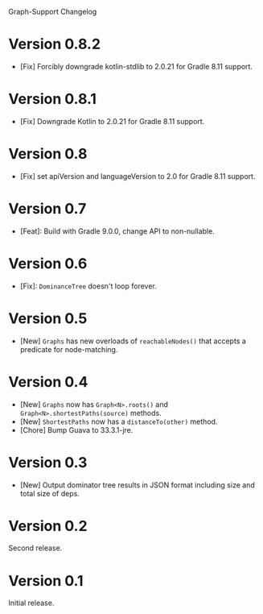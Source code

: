 Graph-Support Changelog

# Version 0.8.2
* [Fix] Forcibly downgrade kotlin-stdlib to 2.0.21 for Gradle 8.11 support.

# Version 0.8.1
* [Fix] Downgrade Kotlin to 2.0.21 for Gradle 8.11 support.

# Version 0.8
* [Fix] set apiVersion and languageVersion to 2.0 for Gradle 8.11 support.

# Version 0.7
* [Feat]: Build with Gradle 9.0.0, change API to non-nullable.

# Version 0.6
* [Fix]: `DominanceTree` doesn't loop forever.

# Version 0.5
* [New] `Graphs` has new overloads of `reachableNodes()` that accepts a predicate for node-matching.

# Version 0.4
* [New] `Graphs` now has `Graph<N>.roots()` and `Graph<N>.shortestPaths(source)` methods.
* [New] `ShortestPaths` now has a `distanceTo(other)` method.
* [Chore] Bump Guava to 33.3.1-jre.

# Version 0.3
* [New] Output dominator tree results in JSON format including size and total size of deps. 

# Version 0.2
Second release.

# Version 0.1
Initial release.
